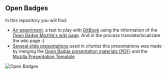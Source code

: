 ## Open Badges
In this repository you will find:
* [An experiment](http://alvarmaciel.github.io/OpenBadges/), a test to play with [GitBook](http://www.gitbook.io/ "GitBook") using the information of the [Open Badge Mozilla's wiki page](https://wiki.mozilla.org/Badges).
And in the process translate/localizate the wiki page :)
* [Several slide presentations](presentations) used in *charlas* this presentations was made by merging the [Open Badge presentation materials (PDF)](https://wiki.mozilla.org/images/8/84/Open_Badges_Presentation_-_General.pdf) and the [Mozilla Presentation Template](https://github.com/codepo8/mozilla-presentation-templates)

![Open Badges](http://openbadges.org/wp-content/themes/openbadges2/media/images/content-background.png "Open Badges")
